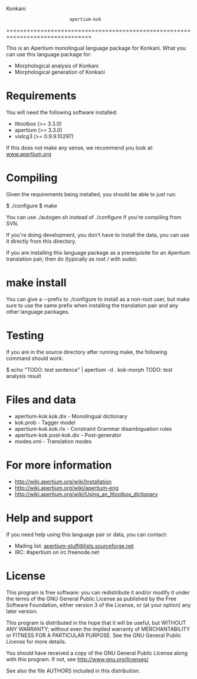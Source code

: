 Konkani

                            apertium-kok
===============================================================================

This is an Apertium monolingual language package for Konkani. What
you can use this language package for:

* Morphological analysis of Konkani
* Morphological generation of Konkani

Requirements
===============================================================================

You will need the following software installed:

* lttoolbox (>= 3.3.0)
* apertium (>= 3.3.0)
* vislcg3 (>= 0.9.9.10297)

If this does not make any sense, we recommend you look at: www.apertium.org

Compiling
===============================================================================

Given the requirements being installed, you should be able to just run:

$ ./configure
$ make

You can use ./autogen.sh instead of ./configure if you're compiling
from SVN.

If you're doing development, you don't have to install the data, you
can use it directly from this directory.

If you are installing this language package as a prerequisite for an
Apertium translation pair, then do (typically as root / with sudo):

# make install

You can give a --prefix to ./configure to install as a non-root user,
but make sure to use the same prefix when installing the translation
pair and any other language packages.

Testing
===============================================================================

If you are in the source directory after running make, the following
command should work:

$  echo "TODO: test sentence" | apertium -d . kok-morph
TODO: test analysis result

Files and data
===============================================================================

* apertium-kok.kok.dix            - Monolingual dictionary
* kok.prob                        - Tagger model
* apertium-kok.kok.rlx            - Constraint Grammar disambiguation rules
* apertium-kok.post-kok.dix       - Post-generator
* modes.xml                       - Translation modes


For more information
===============================================================================

* http://wiki.apertium.org/wiki/Installation
* http://wiki.apertium.org/wiki/apertium-eng
* http://wiki.apertium.org/wiki/Using_an_lttoolbox_dictionary

Help and support
===============================================================================

If you need help using this language pair or data, you can contact:

* Mailing list: apertium-stuff@lists.sourceforge.net
* IRC: #apertium on irc.freenode.net

License
=======

This program is free software: you can redistribute it and/or modify
it under the terms of the GNU General Public License as published by
the Free Software Foundation, either version 3 of the License, or
(at your option) any later version.

This program is distributed in the hope that it will be useful,
but WITHOUT ANY WARRANTY; without even the implied warranty of
MERCHANTABILITY or FITNESS FOR A PARTICULAR PURPOSE.  See the
GNU General Public License for more details.

You should have received a copy of the GNU General Public License
along with this program.  If not, see <http://www.gnu.org/licenses/>.

See also the file AUTHORS included in this distribution.
